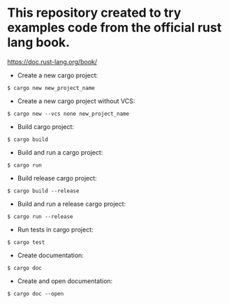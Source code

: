 # This repository created to try examples code from the official rust lang book.
https://doc.rust-lang.org/book/

* Create a new cargo project:
```
$ cargo new new_project_name
```
* Create a new cargo project without VCS:
```
$ cargo new --vcs none new_project_name
```
* Build cargo project:
```
$ cargo build
```
* Build and run a cargo project:
```
$ cargo run
```
* Build release cargo project:
```
$ cargo build --release
```
* Build and run a release cargo project:
```
$ cargo run --release
```
* Run tests in cargo project:
```
$ cargo test
```
* Create documentation:
```
$ cargo doc
```
* Create and open documentation:
```
$ cargo doc --open
```

